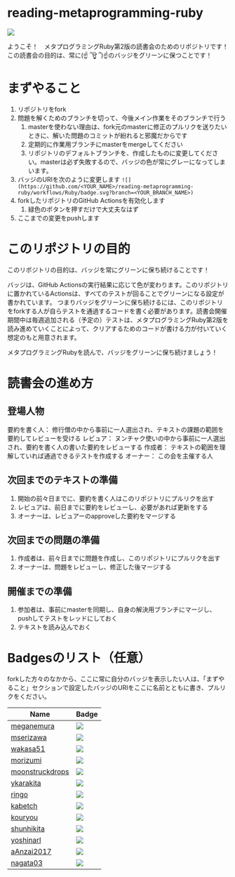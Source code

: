 # reading-metaprogramming-ruby

![](https://github.com/MasafumiKabe/reading-metaprogramming-ruby/workflows/Ruby/badge.svg?branch=solve)

ようこそ！　メタプログラミングRuby第2版の読書会のためのリポジトリです！
この読書会の目的は、常に(☝ ՞ਊ ՞)☝のバッジをグリーンに保つことです！

# まずやること

1. リポジトリをfork
2. 問題を解くためのブランチを切って、今後メイン作業をそのブランチで行う
    1. masterを使わない理由は、fork元のmasterに修正のプルリクを送りたいときに、解いた問題のコミットが紛れると邪魔だからです
    2. 定期的に作業用ブランチにmasterをmergeしてください
    3. リポジトリのデフォルトブランチを、作成したものに変更してください。masterは必ず失敗するので、バッジの色が常にグレーになってしまいます。
3. バッジのURIを次のように変更します `![](https://github.com/<YOUR_NAME>/reading-metaprogramming-ruby/workflows/Ruby/badge.svg?branch=<YOUR_BRANCH_NAME>)`
4. forkしたリポジトリのGitHub Actionsを有効化します
    1. 緑色のボタンを押すだけで大丈夫なはず
5. ここまでの変更をpushします

# このリポジトリの目的

このリポジトリの目的は、バッジを常にグリーンに保ち続けることです！

バッジは、GitHub Actionsの実行結果に応じて色が変わります。このリポジトリに置かれているActionsは、すべてのテストが回ることでグリーンになる設定が書かれています。
つまりバッジをグリーンに保ち続けるには、このリポジトリをforkする人が自らテストを通過するコードを書く必要があります。読書会開催期間中は毎週追加される（予定の）テストは、メタプログラミングRuby第2版を読み進めていくことによって、クリアするためのコードが書ける力が付いていく想定のもと用意されます。

メタプログラミングRubyを読んで、バッジをグリーンに保ち続けましょう！

# 読書会の進め方

## 登場人物

要約を書く人： 修行僧の中から事前に一人選出され、テキストの課題の範囲を要約してレビューを受ける
レビュア： ヌンチャク使いの中から事前に一人選出され、要約を書く人の書いた要約をレビューする
作成者： テキストの範囲を理解していれば通過できるテストを作成する
オーナー： この会を主催する人


## 次回までのテキストの準備

1. 開始の前々日までに、要約を書く人はこのリポジトリにプルリクを出す
2. レビュアは、前日までに要約をレビューし、必要があれば更新をする
3. オーナーは、レビュアーのapproveした要約をマージする

## 次回までの問題の準備

1. 作成者は、前々日までに問題を作成し、このリポジトリにプルリクを出す
2. オーナーは、問題をレビューし、修正した後マージする

## 開催までの準備

1. 参加者は、事前にmasterを同期し、自身の解決用ブランチにマージし、pushしてテストをレッドにしておく
2. テキストを読み込んでおく

# Badgesのリスト（任意）

forkした方々のなかから、ここに常に自分のバッジを表示したい人は、「まずやること」セクションで設定したバッジのURIをここに名前とともに書き、プルリクをください。

| Name | Badge |
| ---- | ----- |
| [meganemura](https://github.com/meganemura) | [![](https://github.com/meganemura/reading-metaprogramming-ruby/workflows/Ruby/badge.svg?branch=solve)](https://github.com/meganemura/reading-metaprogramming-ruby) |
| [mserizawa](https://github.com/mserizawa) | [![](https://github.com/mserizawa/reading-metaprogramming-ruby/workflows/Ruby/badge.svg?branch=answer)](https://github.com/mserizawa/reading-metaprogramming-ruby) |
| [wakasa51](https://github.com/wakasa51) | [![](https://github.com/wakasa51/reading-metaprogramming-ruby/workflows/Ruby/badge.svg?branch=solve)](https://github.com/wakasa51/reading-metaprogramming-ruby) |
| [morizumi](https://github.com/t-mori23) | [![](https://github.com/t-mori23/reading-metaprogramming-ruby/workflows/Ruby/badge.svg?branch=kotae)](https://github.com/t-mori23/reading-metaprogramming-ruby) |
| [moonstruckdrops](https://github.com/moonstruckdrops) | [![](https://github.com/moonstruckdrops/reading-metaprogramming-ruby/workflows/Ruby/badge.svg?branch=solve)](https://github.com/moonstruckdrops/reading-metaprogramming-ruby) |
| [ykarakita](https://github.com/ykarakita) | [![](https://github.com/ykarakita/reading-metaprogramming-ruby/workflows/Ruby/badge.svg?branch=solve)](https://github.com/ykarakita/reading-metaprogramming-ruby) |
| [ringo](https://github.com/aomoriringo) | [![](https://github.com/aomoriringo/reading-metaprogramming-ruby/workflows/Ruby/badge.svg?branch=solve)](https://github.com/aomoriringo/reading-metaprogramming-ruby) |
| [kabetch](https://github.com/MasafumiKabe) | [![](https://github.com/MasafumiKabe/reading-metaprogramming-ruby/workflows/Ruby/badge.svg?branch=solve)](https://github.com/MasafumiKabe/reading-metaprogramming-ruby) |
| [kouryou](https://github.com/kouryou) | [![](https://github.com/kouryou/reading-metaprogramming-ruby/workflows/Ruby/badge.svg?branch=solve)](https://github.com/kouryou/reading-metaprogramming-ruby) |
| [shunhikita](https://github.com/shunhikita) | [![](https://github.com/shunhikita/reading-metaprogramming-ruby/workflows/Ruby/badge.svg?branch=solve)](https://github.com/shunhikita/reading-metaprogramming-ruby) |
| [yoshinarl](https://github.com/shunhikita) | [![](https://github.com/yoshinarl/reading-metaprogramming-ruby/workflows/Ruby/badge.svg?branch=yoshinarl-reading)](https://github.com/yoshinarl/reading-metaprogramming-ruby) |
| [aAnzai2017](https://github.com/aAnzai2017) | [![](https://github.com/aAnzai2017/reading-metaprogramming-ruby/workflows/Ruby/badge.svg?branch=yatteiki)](https://github.com/aAnzai2017/reading-metaprogramming-ruby) |
| [nagata03](https://github.com/nagata03) | [![](https://github.com/nagata03/reading-metaprogramming-ruby/workflows/Ruby/badge.svg?branch=work)](https://github.com/nagata03/reading-metaprogramming-ruby) |
